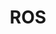 ---
layout: list
title: ROS
slug: ros
category: study
menu: false
submenu: true
order: 6
description: >
   Robotic Operating System
---